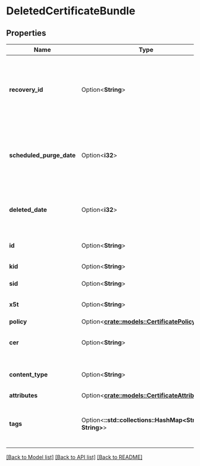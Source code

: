 # DeletedCertificateBundle

## Properties

Name | Type | Description | Notes
------------ | ------------- | ------------- | -------------
**recovery_id** | Option<**String**> | The url of the recovery object, used to identify and recover the deleted certificate. | [optional]
**scheduled_purge_date** | Option<**i32**> | The time when the certificate is scheduled to be purged, in UTC | [optional][readonly]
**deleted_date** | Option<**i32**> | The time when the certificate was deleted, in UTC | [optional][readonly]
**id** | Option<**String**> | The certificate id. | [optional][readonly]
**kid** | Option<**String**> | The key id. | [optional][readonly]
**sid** | Option<**String**> | The secret id. | [optional][readonly]
**x5t** | Option<**String**> | Thumbprint of the certificate. | [optional][readonly]
**policy** | Option<[**crate::models::CertificatePolicy**](CertificatePolicy.md)> |  | [optional]
**cer** | Option<**String**> | CER contents of x509 certificate. | [optional]
**content_type** | Option<**String**> | The content type of the secret. | [optional]
**attributes** | Option<[**crate::models::CertificateAttributes**](CertificateAttributes.md)> |  | [optional]
**tags** | Option<**::std::collections::HashMap<String, String>**> | Application specific metadata in the form of key-value pairs | [optional]

[[Back to Model list]](../README.md#documentation-for-models) [[Back to API list]](../README.md#documentation-for-api-endpoints) [[Back to README]](../README.md)


